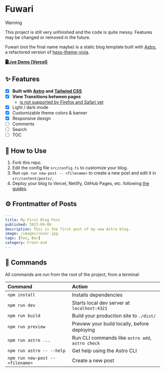 # Fuwari

> [!WARNING]
> This project is still very unfinished and the code is quite messy. Features may be changed or removed in the future.

Fuwari (not the final name maybe) is a static blog template built with [Astro](https://astro.build), a refactored version of [hexo-theme-vivia](https://github.com/saicaca/hexo-theme-vivia).

[**🖥️Live Demo (Vercel)**](https://fuwari.vercel.app)

## ✨ Features

- [x] **Built with [Astro](https://astro.build) and [Tailwind CSS](https://tailwindcss.com)**
- [x] **View Transitions between pages**
  - [is not supported by Firefox and Safari yet](https://developer.mozilla.org/en-US/docs/Web/API/View_Transitions_API#browser_compatibility)
- [x] Light / dark mode
- [x] Customizable theme colors & banner
- [x] Responsive design
- [ ] Comments
- [ ] Search
- [ ] TOC

## 🚀 How to Use

1. Fork this repo.
2. Edit the config file `src/config.ts` to customize your blog.
3. Run `npm run new-post -- <filename>` to create a new post and edit it in `src/content/posts/`.
4. Deploy your blog to Vercel, Netlify, GitHub Pages, etc. following [the guides](https://docs.astro.build/en/guides/deploy/).

## ⚙️ Frontmatter of Posts

```yaml
---
title: My First Blog Post
published: 2023-09-09
description: This is the first post of my new Astro blog.
image: /images/cover.jpg
tags: [Foo, Bar]
category: Front-end
---
```

## 🧞 Commands

All commands are run from the root of the project, from a terminal:

| Command                          | Action                                           |
|:---------------------------------|:-------------------------------------------------|
| `npm install`                    | Installs dependencies                            |
| `npm run dev`                    | Starts local dev server at `localhost:4321`      |
| `npm run build`                  | Build your production site to `./dist/`          |
| `npm run preview`                | Preview your build locally, before deploying     |
| `npm run astro ...`              | Run CLI commands like `astro add`, `astro check` |
| `npm run astro -- --help`        | Get help using the Astro CLI                     |
| `npm run new-post -- <filename>` | Create a new post                                |
